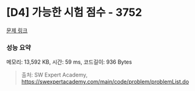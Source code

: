 # [D4] 가능한 시험 점수 - 3752 

[문제 링크](https://swexpertacademy.com/main/code/problem/problemDetail.do?contestProbId=AWHPkqBqAEsDFAUn) 

### 성능 요약

메모리: 13,592 KB, 시간: 59 ms, 코드길이: 936 Bytes



> 출처: SW Expert Academy, https://swexpertacademy.com/main/code/problem/problemList.do